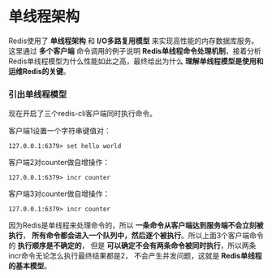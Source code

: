 单线程架构
==============================================================
Redis使用了 **单线程架构** 和 **I/O多路复用模型** 来实现高性能的内存数据库服务。
这里通过 **多个客户端** 命令调用的例子说明 **Redis单线程命令处理机制**，接着分析
Redis单线程模型为什么性能如此之高，最终给出为什么 **理解单线程模型是使用和运维Redis的关键**。

### 引出单线程模型
现在开启了三个redis-cli客户端同时执行命令。

客户端1设置一个字符串键值对：
```shell
127.0.0.1:6379> set hello world
```
客户端2对counter做自增操作：
```shell
127.0.0.1:6379> incr counter
```
客户端3对counter做自增操作：
```shell
127.0.0.1:6379> incr counter
```
因为Redis是单线程来处理命令的，所以 **一条命令从客户端达到服务端不会立刻被执行**，
**所有命令都会进入一个队列中，然后逐个被执行**。所以上面3个客户端命令的 **执行顺序是不确定的**，
但是 **可以确定不会有两条命令被同时执行**，所以两条incr命令无论怎么执行最终结果都是2，
不会产生并发问题，这就是 **Redis单线程的基本模型**。 
